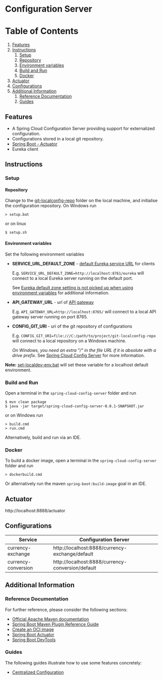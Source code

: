 # Configuration Server

# Table of Contents
1. [Features](#features)
1. [Instructions](#instructions)
    1. [Setup](#setup)
      1. [Repository](#repository)
      1. [Environment variables](#environment-variables)
    1. [Build and Run](#build-and-run)
    1. [Docker](#docker)
1. [Actuator](#actuator)
1. [Configurations](#configurations)
1. [Additional Information](#additional-information)
   1. [Reference Documentation](#reference-documentation)
   1. [Guides](#guides)

## Features

- A Spring Cloud Configuration Server providing support for externalized configuration.
- Configurations stored in a local git repository.
- [Spring Boot - Actuator](http://localhost:8888/actuator)
- Eureka client

## Instructions
### Setup
#### Repository
Change to the [git-localconfig-repo](../git-localconfig-repo) folder on the local machine, and initialise the configuration repository. On Windows run

   ```shell
   > setup.bat
   ```
   or on linux
   ```shell
   $ setup.sh
   ```

#### Environment variables
Set the following environment variables
- **SERVICE_URL_DEFAULT_ZONE** - [default Eureka service URL](https://cloud.spring.io/spring-cloud-netflix/multi/multi__service_discovery_eureka_clients.html) for clients

  E.g. `SERVICE_URL_DEFAULT_ZONE=http://localhost:8761/eureka` will connect to a local Eureka server running on the default port.

  See [Eureka default zone setting is not picked up when using environment variables](https://github.com/spring-cloud/spring-cloud-netflix/issues/2541) for additional information.

- **API_GATEWAY_URL** - url of [API gateway](https://cloud.spring.io/spring-cloud-gateway/reference/html/)

  E.g. `API_GATEWAY_URL=http://localhost:8765/` will connect to a local API gateway server running on port 8765.

- **CONFIG_GIT_URI** - uri of the git repository of configurations

  E.g. `CONFIG_GIT_URI=file:///C:/path/to/project/git-localconfig-repo` will connect to a local repository on a Windows machine.
  
  *On Windows, you need an extra "/" in the file URL if it is absolute with a drive prefix*.
  See [Spring Cloud Config Server](https://cloud.spring.io/spring-cloud-config/multi/multi__spring_cloud_config_server.html#_spring_cloud_config_server)
  for more information.


**Note:** [set-localdev-env.bat](set-localdev-env.bat) will set these variable for a localhost default environment.

### Build and Run
Open a terminal in the `spring-cloud-config-server` folder and run
```shell
$ mvn clean package
$ java -jar target/spring-cloud-config-server-0.0.1-SNAPSHOT.jar
```
or on Windows run
```shell
> build.cmd
> run.cmd
```
Alternatively, build and run via an IDE.

### Docker
To build a docker image, open a terminal in the `spring-cloud-config-server` folder and run
```shell
> dockerbuild.cmd
```
Or alternatively run the maven `spring-boot:build-image` goal in an IDE.

## Actuator
http://localhost:8888/actuator

## Configurations
|Service|Configuration Server|
|-------|--------------------|
|currency-exchange|http://localhost:8888/currency-exchange/default|
|currency-conversion|http://localhost:8888/currency-conversion/default|

## Additional Information

### Reference Documentation
For further reference, please consider the following sections:

* [Official Apache Maven documentation](https://maven.apache.org/guides/index.html)
* [Spring Boot Maven Plugin Reference Guide](https://docs.spring.io/spring-boot/docs/2.4.2/maven-plugin/reference/html/)
* [Create an OCI image](https://docs.spring.io/spring-boot/docs/2.4.2/maven-plugin/reference/html/#build-image)
* [Spring Boot Actuator](https://docs.spring.io/spring-boot/docs/2.4.2/reference/htmlsingle/#production-ready)
* [Spring Boot DevTools](https://docs.spring.io/spring-boot/docs/2.4.2/reference/htmlsingle/#using-boot-devtools)

### Guides
The following guides illustrate how to use some features concretely:

* [Centralized Configuration](https://spring.io/guides/gs/centralized-configuration/)
